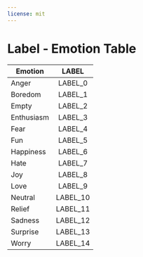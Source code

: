 ```yaml
---
license: mit
---
```

# Label - Emotion Table

| Emotion        | LABEL           | 
| -------------- |:-------------:  | 
| Anger          | LABEL_0         | 
| Boredom        | LABEL_1         |
| Empty          | LABEL_2         |
| Enthusiasm     | LABEL_3         |
| Fear           | LABEL_4         |
| Fun            | LABEL_5         |
| Happiness      | LABEL_6         |
| Hate           | LABEL_7         |
| Joy            | LABEL_8         |
| Love           | LABEL_9         |
| Neutral        | LABEL_10        |
| Relief         | LABEL_11        |
| Sadness        | LABEL_12        |
| Surprise       | LABEL_13        |
| Worry          | LABEL_14        |

